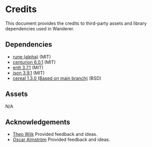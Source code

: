 # Credits

This document provides the credits to third-party assets and library dependencies used in Wanderer.

## Dependencies

* [rune (alpha)](https://github.com/albin-johansson/rune) (MIT)
* [centurion 6.0.1](https://github.com/albin-johansson/centurion) (MIT)
* [entt 3.7.1](https://github.com/skypjack/entt) (MIT)
* [json 3.9.1](https://github.com/nlohmann/json) (MIT)
* [cereal 1.3.0 (Based on main branch)](https://github.com/USCiLab/cereal) (BSD)

## Assets

N/A

## Acknowledgements

- [Theo Wiik](https://github.com/theowiik) Provided feedback and ideas.
- [Oscar Almström](https://github.com/oscaralmstrom) Provided feedback and ideas.
